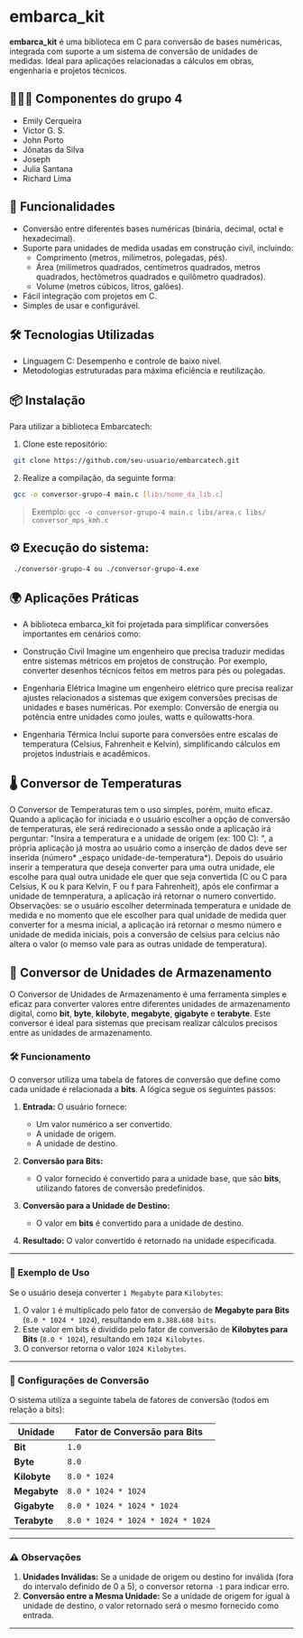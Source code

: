 # embarca_kit

**embarca_kit** é uma biblioteca em C para conversão de bases numéricas, integrada com suporte a um sistema de conversão de unidades de medidas. Ideal para aplicações relacionadas a cálculos em obras, engenharia e projetos técnicos.  

## 👨🏻‍💻 Componentes do grupo 4

- Emily Cerqueira
- Victor G. S.
- John Porto
- Jônatas da Silva
- Joseph
- Julia Santana
- Richard Lima

## 🚀 Funcionalidades  

- Conversão entre diferentes bases numéricas (binária, decimal, octal e hexadecimal).
- Suporte para unidades de medida usadas em construção civil, incluindo:
  - Comprimento (metros, milímetros, polegadas, pés).
  - Área (milímetros quadrados, centímetros quadrados, metros quadrados, hectômetros quadrados e quilômetro quadrados).
  - Volume (metros cúbicos, litros, galões).
- Fácil integração com projetos em C.
- Simples de usar e configurável.

## 🛠️ Tecnologias Utilizadas  

- Linguagem C: Desempenho e controle de baixo nível.
- Metodologias estruturadas para máxima eficiência e reutilização.

## 📦 Instalação  

Para utilizar a biblioteca Embarcatech:  

1. Clone este repositório:
  ```bash
   git clone https://github.com/seu-usuario/embarcatech.git
  ```
2. Realize a compilação, da seguinte forma:
  ```bash
   gcc -o conversor-grupo-4 main.c [libs/nome_da_lib.c]
  ```
> Exemplo: `gcc -o conversor-grupo-4 main.c libs/area.c libs/   conversor_mps_kmh.c`

## ⚙️ Execução do sistema:
  ```bash
   ./conversor-grupo-4 ou ./conversor-grupo-4.exe
  ```

## 🌍 Aplicações Práticas
- A biblioteca embarca_kit foi projetada para simplificar conversões importantes em cenários como:

- Construção Civil
Imagine um engenheiro que precisa traduzir medidas entre sistemas métricos em projetos de construção. Por exemplo, converter desenhos técnicos feitos em metros para pés ou polegadas.
- Engenharia Elétrica
Imagine um engenheiro elétrico qure precisa realizar ajustes relacionados a sistemas que exigem conversões precisas de unidades e bases numéricas. Por exemplo: Conversão de energia ou potência entre unidades como joules, watts e quilowatts-hora.
- Engenharia Térmica
Inclui suporte para conversões entre escalas de temperatura (Celsius, Fahrenheit e Kelvin), simplificando cálculos em projetos industriais e acadêmicos.

## 🌡️ Conversor de Temperaturas

O Conversor de Temperaturas tem o uso simples, porém, muito eficaz. Quando a aplicação for iniciada e o usuário escolher a opção de conversão de temperaturas, ele será redirecionado a sessão onde a aplicação irá perguntar: "Insira a temperatura e a unidade de origem (ex: 100 C): ", a própria aplicação já mostra ao usuário como a inserção de dados deve ser inserida (número* _espaço unidade-de-temperatura*). Depois do usuário inserir a temperatura que deseja converter para uma outra unidade, ele escolhe para qual outra unidade ele quer que seja convertida (C ou C para Celsius, K ou k para Kelvin, F ou f para Fahrenheit), após ele confirmar a unidade de temnperatura, a aplicação irá retornar o numero convertido.
Observações: se o usuário escolher determinada temperatura e unidade de medida e no momento que ele escolher para qual unidade de medida quer converter for a mesma inicial, a aplicação irá retornar o mesmo número e unidade de medida iniciais, pois a conversão de celsius para celcius não altera o valor (o memso vale para as outras unidade de temperatura).

## 💾 Conversor de Unidades de Armazenamento

O Conversor de Unidades de Armazenamento é uma ferramenta simples e eficaz para converter valores entre diferentes unidades de armazenamento digital, como **bit**, **byte**, **kilobyte**, **megabyte**, **gigabyte** e **terabyte**. Este conversor é ideal para sistemas que precisam realizar cálculos precisos entre as unidades de armazenamento.

### 🛠️ Funcionamento
O conversor utiliza uma tabela de fatores de conversão que define como cada unidade é relacionada a **bits**. A lógica segue os seguintes passos:

1. **Entrada:** O usuário fornece:
   - Um valor numérico a ser convertido.
   - A unidade de origem.
   - A unidade de destino.

2. **Conversão para Bits:**
   - O valor fornecido é convertido para a unidade base, que são **bits**, utilizando fatores de conversão predefinidos.

3. **Conversão para a Unidade de Destino:**
   - O valor em **bits** é convertido para a unidade de destino.

4. **Resultado:** O valor convertido é retornado na unidade especificada.

---

### 🧮 Exemplo de Uso
Se o usuário deseja converter `1 Megabyte` para `Kilobytes`:
1. O valor `1` é multiplicado pelo fator de conversão de **Megabyte para Bits** (`8.0 * 1024 * 1024`), resultando em `8.388.608 bits`.
2. Este valor em bits é dividido pelo fator de conversão de **Kilobytes para Bits** (`8.0 * 1024`), resultando em `1024 Kilobytes`.
3. O conversor retorna o valor `1024 Kilobytes`.

---

### 🔧 Configurações de Conversão
O sistema utiliza a seguinte tabela de fatores de conversão (todos em relação a bits):

| Unidade    | Fator de Conversão para Bits           |
|------------|----------------------------------------|
| **Bit**    | `1.0`                                  |
| **Byte**   | `8.0`                                  |
| **Kilobyte** | `8.0 * 1024`                          |
| **Megabyte** | `8.0 * 1024 * 1024`                   |
| **Gigabyte** | `8.0 * 1024 * 1024 * 1024`            |
| **Terabyte** | `8.0 * 1024 * 1024 * 1024 * 1024`     |

---

### ⚠️ Observações
1. **Unidades Inválidas:** Se a unidade de origem ou destino for inválida (fora do intervalo definido de 0 a 5), o conversor retorna `-1` para indicar erro.
2. **Conversão entre a Mesma Unidade:** Se a unidade de origem for igual à unidade de destino, o valor retornado será o mesmo fornecido como entrada.

---

